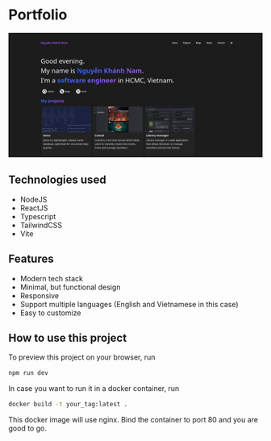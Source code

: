 # Portfolio

![capsule](images/markdown-capsule.png)

## Technologies used

- NodeJS
- ReactJS
- Typescript
- TailwindCSS
- Vite

## Features

- Modern tech stack
- Minimal, but functional design
- Responsive
- Support multiple languages (English and Vietnamese in this case)
- Easy to customize

## How to use this project

To preview this project on your browser, run 
```bash
npm run dev
```

In case you want to run it in a docker container, run
```bash
docker build -t your_tag:latest .
```

This docker image will use nginx. Bind the container to port 80 and you are good to go.